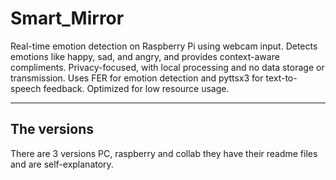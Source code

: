 # Smart_Mirror
Real-time emotion detection on Raspberry Pi using webcam input. Detects emotions like happy, sad, and angry, and provides context-aware compliments. Privacy-focused, with local processing and no data storage or transmission. Uses FER for emotion detection and pyttsx3 for text-to-speech feedback. Optimized for low resource usage.

---

## The versions
There are 3 versions PC, raspberry and collab they have their readme files and are self-explanatory.
